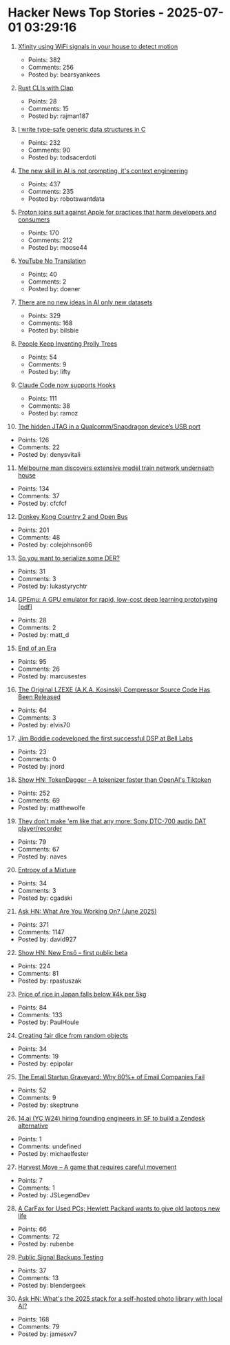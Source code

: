 # Hacker News Top Stories - 2025-07-01 03:29:16

1. [Xfinity using WiFi signals in your house to detect motion](https://www.xfinity.com/support/articles/wifi-motion)
   - Points: 382
   - Comments: 256
   - Posted by: bearsyankees

2. [Rust CLIs with Clap](https://tucson-josh.com/posts/rust-clap-cli/)
   - Points: 28
   - Comments: 15
   - Posted by: rajman187

3. [I write type-safe generic data structures in C](https://danielchasehooper.com/posts/typechecked-generic-c-data-structures/)
   - Points: 232
   - Comments: 90
   - Posted by: todsacerdoti

4. [The new skill in AI is not prompting, it's context engineering](https://www.philschmid.de/context-engineering)
   - Points: 437
   - Comments: 235
   - Posted by: robotswantdata

5. [Proton joins suit against Apple for practices that harm developers and consumers](https://proton.me/blog/apple-lawsuit)
   - Points: 170
   - Comments: 212
   - Posted by: moose44

6. [YouTube No Translation](https://addons.mozilla.org/en-GB/firefox/addon/youtube-no-translation/)
   - Points: 40
   - Comments: 2
   - Posted by: doener

7. [There are no new ideas in AI only new datasets](https://blog.jxmo.io/p/there-are-no-new-ideas-in-ai-only)
   - Points: 329
   - Comments: 168
   - Posted by: bilsbie

8. [People Keep Inventing Prolly Trees](https://www.dolthub.com/blog/2025-06-03-people-keep-inventing-prolly-trees/)
   - Points: 54
   - Comments: 9
   - Posted by: lifty

9. [Claude Code now supports Hooks](https://docs.anthropic.com/en/docs/claude-code/hooks)
   - Points: 111
   - Comments: 38
   - Posted by: ramoz

10. [The hidden JTAG in a Qualcomm/Snapdragon device’s USB port](https://www.linaro.org/blog/hidden-jtag-qualcomm-snapdragon-usb/)
   - Points: 126
   - Comments: 22
   - Posted by: denysvitali

11. [Melbourne man discovers extensive model train network underneath house](https://www.sbs.com.au/news/article/i-was-shocked-melbourne-mans-unbelievable-find-after-buying-house/m4sksfer8)
   - Points: 134
   - Comments: 37
   - Posted by: cfcfcf

12. [Donkey Kong Country 2 and Open Bus](https://jsgroth.dev/blog/posts/dkc2-open-bus/)
   - Points: 201
   - Comments: 48
   - Posted by: colejohnson66

13. [So you want to serialize some DER?](https://alexgaynor.net/2025/jun/20/serialize-some-der/)
   - Points: 31
   - Comments: 3
   - Posted by: lukastyrychtr

14. [GPEmu: A GPU emulator for rapid, low-cost deep learning prototyping [pdf]](https://vldb.org/pvldb/vol18/p1919-wang.pdf)
   - Points: 28
   - Comments: 2
   - Posted by: matt_d

15. [End of an Era](https://www.erasmatazz.com/personal/self/end-of-an-era.html)
   - Points: 95
   - Comments: 26
   - Posted by: marcusestes

16. [The Original LZEXE (A.K.A. Kosinski) Compressor Source Code Has Been Released](https://clownacy.wordpress.com/2025/05/24/the-original-lzexe-a-k-a-kosinski-compressor-source-code-has-been-released/)
   - Points: 64
   - Comments: 3
   - Posted by: elvis70

17. [Jim Boddie codeveloped the first successful DSP at Bell Labs](https://spectrum.ieee.org/dsp-pioneer-jim-boddie)
   - Points: 23
   - Comments: 0
   - Posted by: jnord

18. [Show HN: TokenDagger – A tokenizer faster than OpenAI's Tiktoken](https://github.com/M4THYOU/TokenDagger)
   - Points: 252
   - Comments: 69
   - Posted by: matthewolfe

19. [They don't make 'em like that any more: Sony DTC-700 audio DAT player/recorder](https://kevinboone.me/dtc-700.html)
   - Points: 79
   - Comments: 67
   - Posted by: naves

20. [Entropy of a Mixture](https://cgad.ski/blog/entropy-of-a-mixture.html)
   - Points: 34
   - Comments: 3
   - Posted by: cgadski

21. [Ask HN: What Are You Working On? (June 2025)](undefined)
   - Points: 371
   - Comments: 1147
   - Posted by: david927

22. [Show HN: New Ensō – first public beta](https://untested.sonnet.io/notes/new-enso-first-public-beta/)
   - Points: 224
   - Comments: 81
   - Posted by: rpastuszak

23. [Price of rice in Japan falls below ¥4k per 5kg](https://www.japantimes.co.jp/news/2025/06/24/japan/japan-rice-price-falls-below-4000/)
   - Points: 84
   - Comments: 133
   - Posted by: PaulHoule

24. [Creating fair dice from random objects](https://arstechnica.com/science/2025/05/your-next-gaming-dice-could-be-shaped-like-a-dragon-or-armadillo/)
   - Points: 34
   - Comments: 19
   - Posted by: epipolar

25. [The Email Startup Graveyard: Why 80%+ of Email Companies Fail](https://forwardemail.net/en/blog/docs/email-startup-graveyard-why-80-percent-email-companies-fail)
   - Points: 52
   - Comments: 9
   - Posted by: skeptrune

26. [14.ai (YC W24) hiring founding engineers in SF to build a Zendesk alternative](https://14.ai/careers)
   - Points: 1
   - Comments: undefined
   - Posted by: michaelfester

27. [Harvest Move – A game that requires careful movement](https://jslegend.itch.io/harvest-move)
   - Points: 7
   - Comments: 1
   - Posted by: JSLegendDev

28. [A CarFax for Used PCs; Hewlett Packard wants to give old laptops new life](https://spectrum.ieee.org/carmax-used-pcs)
   - Points: 66
   - Comments: 72
   - Posted by: rubenbe

29. [Public Signal Backups Testing](https://community.signalusers.org/t/public-signal-backups-testing/69984)
   - Points: 37
   - Comments: 13
   - Posted by: blendergeek

30. [Ask HN: What's the 2025 stack for a self-hosted photo library with local AI?](undefined)
   - Points: 168
   - Comments: 79
   - Posted by: jamesxv7

